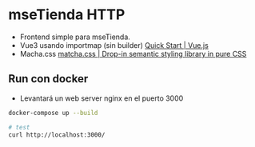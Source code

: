 # mseTienda HTTP

- Frontend simple para mseTienda.
- Vue3 usando importmap (sin builder) [Quick Start | Vue.js](https://vuejs.org/guide/quick-start.html#using-vue-from-cdn)
- Macha.css [matcha.css | Drop-in semantic styling library in pure CSS](https://matcha.mizu.sh/)


## Run con docker

- Levantará un web server nginx en el puerto 3000

```sh
docker-compose up --build

# test
curl http://localhost:3000/
```
